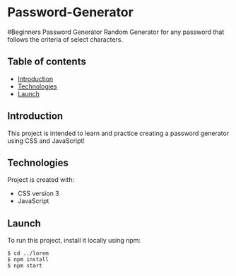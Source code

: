 # Password-Generator

#Beginners Password Generator
Random Generator for any password that follows the criteria of select characters.

## Table of contents
* [Introduction](#Introduction) 
* [Technologies](#Technologies) 
* [Launch](#Launch) 

## Introduction
This project is intended to learn and practice creating a password generator using CSS and JavaScript! 

## Technologies 
Project is created with: 
* CSS version 3
* JavaScript

 ## Launch  
To run this project, install it locally using npm: 

``` 
$ cd ../lorem 
$ npm install 
$ npm start 
```